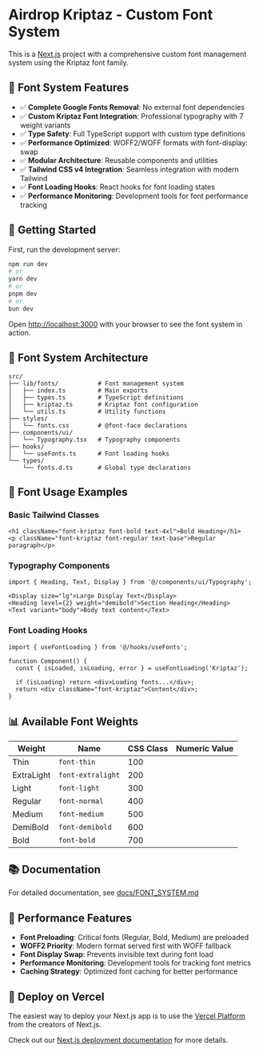 # Airdrop Kriptaz - Custom Font System

This is a [Next.js](https://nextjs.org) project with a comprehensive custom font management system using the Kriptaz font family.

## 🎨 Font System Features

- ✅ **Complete Google Fonts Removal**: No external font dependencies
- ✅ **Custom Kriptaz Font Integration**: Professional typography with 7 weight variants
- ✅ **Type Safety**: Full TypeScript support with custom type definitions
- ✅ **Performance Optimized**: WOFF2/WOFF formats with font-display: swap
- ✅ **Modular Architecture**: Reusable components and utilities
- ✅ **Tailwind CSS v4 Integration**: Seamless integration with modern Tailwind
- ✅ **Font Loading Hooks**: React hooks for font loading states
- ✅ **Performance Monitoring**: Development tools for font performance tracking

## 🚀 Getting Started

First, run the development server:

```bash
npm run dev
# or
yarn dev
# or
pnpm dev
# or
bun dev
```

Open [http://localhost:3000](http://localhost:3000) with your browser to see the font system in action.

## 📁 Font System Architecture

```
src/
├── lib/fonts/           # Font management system
│   ├── index.ts         # Main exports
│   ├── types.ts         # TypeScript definitions
│   ├── kriptaz.ts       # Kriptaz font configuration
│   └── utils.ts         # Utility functions
├── styles/
│   └── fonts.css        # @font-face declarations
├── components/ui/
│   └── Typography.tsx   # Typography components
├── hooks/
│   └── useFonts.ts      # Font loading hooks
└── types/
    └── fonts.d.ts       # Global type declarations
```

## 🎯 Font Usage Examples

### Basic Tailwind Classes
```tsx
<h1 className="font-kriptaz font-bold text-4xl">Bold Heading</h1>
<p className="font-kriptaz font-regular text-base">Regular paragraph</p>
```

### Typography Components
```tsx
import { Heading, Text, Display } from '@/components/ui/Typography';

<Display size="lg">Large Display Text</Display>
<Heading level={2} weight="demibold">Section Heading</Heading>
<Text variant="body">Body text content</Text>
```

### Font Loading Hooks
```tsx
import { useFontLoading } from '@/hooks/useFonts';

function Component() {
  const { isLoaded, isLoading, error } = useFontLoading('Kriptaz');

  if (isLoading) return <div>Loading fonts...</div>;
  return <div className="font-kriptaz">Content</div>;
}
```

## 📊 Available Font Weights

| Weight | Name | CSS Class | Numeric Value |
|--------|------|-----------|---------------|
| Thin | `font-thin` | 100 |
| ExtraLight | `font-extralight` | 200 |
| Light | `font-light` | 300 |
| Regular | `font-normal` | 400 |
| Medium | `font-medium` | 500 |
| DemiBold | `font-demibold` | 600 |
| Bold | `font-bold` | 700 |

## 📚 Documentation

For detailed documentation, see [docs/FONT_SYSTEM.md](docs/FONT_SYSTEM.md)

## 🔧 Performance Features

- **Font Preloading**: Critical fonts (Regular, Bold, Medium) are preloaded
- **WOFF2 Priority**: Modern format served first with WOFF fallback
- **Font Display Swap**: Prevents invisible text during font load
- **Performance Monitoring**: Development tools for tracking font metrics
- **Caching Strategy**: Optimized font caching for better performance

## 🚀 Deploy on Vercel

The easiest way to deploy your Next.js app is to use the [Vercel Platform](https://vercel.com/new?utm_medium=default-template&filter=next.js&utm_source=create-next-app&utm_campaign=create-next-app-readme) from the creators of Next.js.

Check out our [Next.js deployment documentation](https://nextjs.org/docs/app/building-your-application/deploying) for more details.
